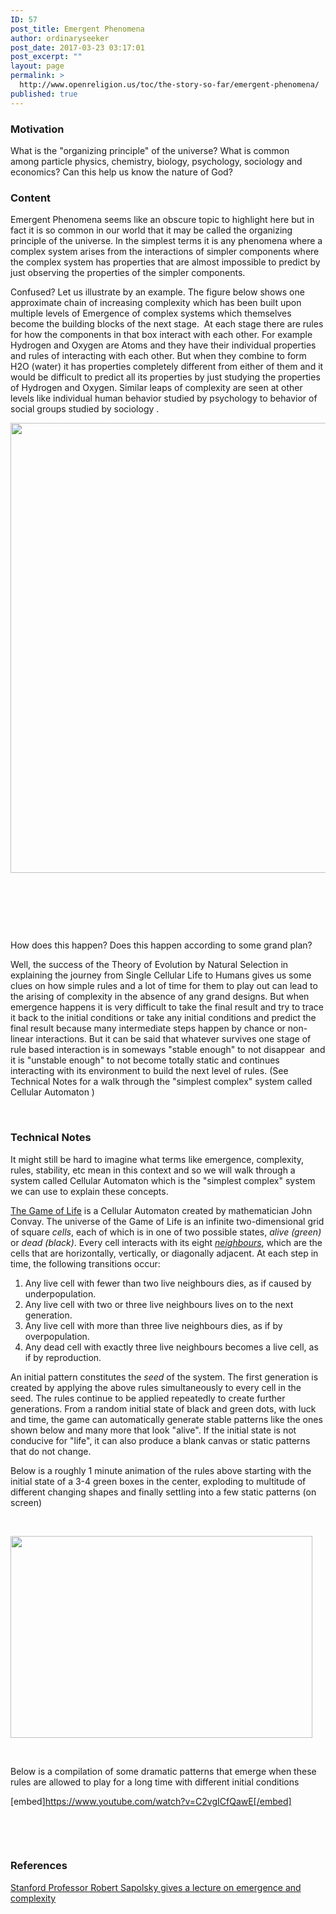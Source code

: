 ```yaml
---
ID: 57
post_title: Emergent Phenomena
author: ordinaryseeker
post_date: 2017-03-23 03:17:01
post_excerpt: ""
layout: page
permalink: >
  http://www.openreligion.us/toc/the-story-so-far/emergent-phenomena/
published: true
---
```

<h3>Motivation</h3>
What is the "organizing principle" of the universe? What is common among particle physics, chemistry, biology, psychology, sociology and economics? Can this help us know the nature of God?
<h3>Content</h3>
Emergent Phenomena seems like an obscure topic to highlight here but in fact it is so common in our world that it may be called the organizing principle of the universe. In the simplest terms it is any phenomena where a complex system arises from the interactions of simpler components where the complex system has properties that are almost impossible to predict by just observing the properties of the simpler components.

Confused? Let us illustrate by an example. The figure below shows one approximate chain of increasing complexity which has been built upon multiple levels of Emergence of complex systems which themselves become the building blocks of the next stage.  At each stage there are rules for how the components in that box interact with each other. For example Hydrogen and Oxygen are Atoms and they have their individual properties and rules of interacting with each other. But when they combine to form H2O (water) it has properties completely different from either of them and it would be difficult to predict all its properties by just studying the properties of Hydrogen and Oxygen. Similar leaps of complexity are seen at other levels like individual human behavior studied by psychology to behavior of social groups studied by sociology .

<a href="http://www.openreligion.us/wp-content/uploads/2017/03/Emergence1.jpg"><img class="aligncenter size-full wp-image-213" src="http://www.openreligion.us/wp-content/uploads/2017/03/Emergence1.jpg" alt="" width="1280" height="720" /></a>

&nbsp;

&nbsp;

&nbsp;

How does this happen? Does this happen according to some grand plan?

Well, the success of the Theory of Evolution by Natural Selection in explaining the journey from Single Cellular Life to Humans gives us some clues on how simple rules and a lot of time for them to play out can lead to the arising of complexity in the absence of any grand designs. But when emergence happens it is very difficult to take the final result and try to trace it back to the initial conditions or take any initial conditions and predict the final result because many intermediate steps happen by chance or non-linear interactions. But it can be said that whatever survives one stage of rule based interaction is in someways "stable enough" to not disappear  and it is "unstable enough" to not become totally static and continues interacting with its environment to build the next level of rules. (See Technical Notes for a walk through the "simplest complex" system called Cellular Automaton )

&nbsp;
<h3>Technical Notes</h3>
It might still be hard to imagine what terms like emergence, complexity, rules, stability, etc mean in this context and so we will walk through a system called Cellular Automaton which is the "simplest complex" system we can use to explain these concepts.

<a href="https://en.wikipedia.org/wiki/Conway%27s_Game_of_Life">The Game of Life</a> is a Cellular Automaton created by mathematician John Convay. The universe of the Game of Life is an infinite two-dimensional grid of square <i>cells</i>, each of which is in one of two possible states, <i>alive (green)</i> or <i>dead (black)</i>. Every cell interacts with its eight <i><a title="Moore neighborhood" href="https://en.wikipedia.org/wiki/Moore_neighborhood">neighbours</a></i>, which are the cells that are horizontally, vertically, or diagonally adjacent. At each step in time, the following transitions occur:
<ol>
 	<li>Any live cell with fewer than two live neighbours dies, as if caused by underpopulation.</li>
 	<li>Any live cell with two or three live neighbours lives on to the next generation.</li>
 	<li>Any live cell with more than three live neighbours dies, as if by overpopulation.</li>
 	<li>Any dead cell with exactly three live neighbours becomes a live cell, as if by reproduction.</li>
</ol>
An initial pattern constitutes the <i>seed</i> of the system. The first generation is created by applying the above rules simultaneously to every cell in the seed. The rules continue to be applied repeatedly to create further generations. From a random initial state of black and green dots, with luck and time, the game can automatically generate stable patterns like the ones shown below and many more that look "alive". If the initial state is not conducive for "life", it can also produce a blank canvas or static patterns that do not change.

Below is a roughly 1 minute animation of the rules above starting with the initial state of a 3-4 green boxes in the center, exploding to multitude of different changing shapes and finally settling into a few static patterns (on screen)

&nbsp;

<a href="http://www.scholarpedia.org/article/Game_of_Life"><img class="aligncenter wp-image-214 size-full" src="http://www.openreligion.us/wp-content/uploads/2017/03/Game-of-life_Pentomino.gif" alt="" width="483" height="323" /></a>

&nbsp;

Below is a compilation of some dramatic patterns that emerge when these rules are allowed to play for a long time with different initial conditions

[embed]https://www.youtube.com/watch?v=C2vgICfQawE[/embed]

&nbsp;

&nbsp;
<h3>References</h3>
<a href="https://www.youtube.com/watch?v=o_ZuWbX-CyE">Stanford Professor Robert Sapolsky gives a lecture on emergence and complexity</a>